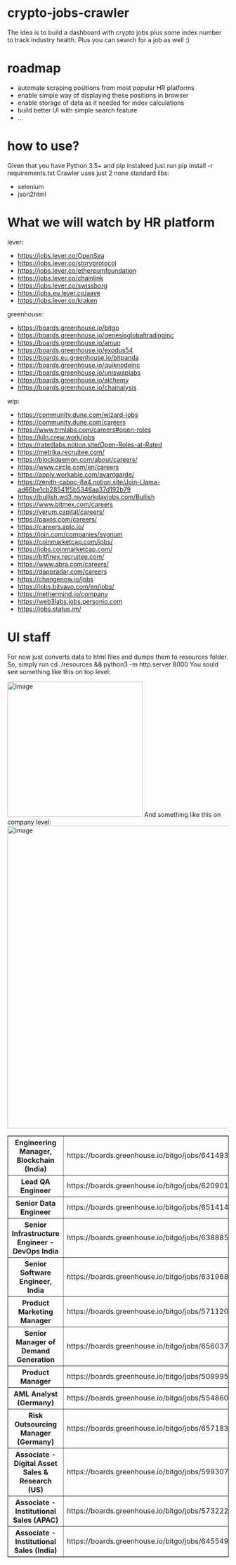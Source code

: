 # crypto-jobs-crawler
The idea is to build a dashboard with crypto jobs plus some index number to track industry health. Plus you can search for a job as well :)

# roadmap
- automate scraping positions from most popular HR platforms
- enable simple way of displaying these positions in browser
- enable storage of data as it needed for index calculations
- build better UI with simple search feature
- ...

# how to use?
Given that you have Python 3.5+ and pip instaleed just run pip install -r requirements.txt
Crawler uses just 2 none standard libs:
- selenium 
- json2html

# What we will watch by HR platform
lever:
- https://jobs.lever.co/OpenSea
- https://jobs.lever.co/storyprotocol
- https://jobs.lever.co/ethereumfoundation
- https://jobs.lever.co/chainlink
- https://jobs.lever.co/swissborg
- https://jobs.eu.lever.co/aave
- https://jobs.lever.co/kraken

greenhouse:
- https://boards.greenhouse.io/bitgo
- https://boards.greenhouse.io/genesisglobaltradinginc
- https://boards.greenhouse.io/amun
- https://boards.greenhouse.io/exodus54
- https://boards.eu.greenhouse.io/bitpanda
- https://boards.greenhouse.io/quiknodeinc
- https://boards.greenhouse.io/uniswaplabs
- https://boards.greenhouse.io/alchemy
- https://boards.greenhouse.io/chainalysis

wip:
- https://community.dune.com/wizard-jobs
- https://community.dune.com/careers
- https://www.trmlabs.com/careers#open-roles
- https://kiln.crew.work/jobs
- https://ratedlabs.notion.site/Open-Roles-at-Rated
- https://metrika.recruitee.com/
- https://blockdaemon.com/about/careers/
- https://www.circle.com/en/careers
- https://apply.workable.com/avantgarde/
- https://zenith-caboc-8a4.notion.site/Join-Llama-ad66be1cb28541f5b5346aa37d192b79
- https://bullish.wd3.myworkdayjobs.com/Bullish
- https://www.bitmex.com/careers
- https://verum.capital/careers/
- https://paxos.com/careers/
- https://careers.aplo.io/
- https://join.com/companies/sygnum
- https://coinmarketcap.com/jobs/
- https://jobs.coinmarketcap.com/
- https://bitfinex.recruitee.com/
- https://www.abra.com/careers/
- https://dappradar.com/careers
- https://changenow.io/jobs
- https://jobs.bitvavo.com/en/jobs/
- https://nethermind.io/company
- https://web3labs.jobs.personio.com
- https://jobs.status.im/

# UI staff
For now just converts data to html files and dumps them to resources folder. So, simply run cd ./resources && python3 -m http.server 8000
You sould see something like this on top level:

<img width="308" alt="image" src="https://user-images.githubusercontent.com/62520712/216639741-b947fa0a-3fc9-4457-8b12-8ea01ab7892f.png">
And something like this on company level:

<img width="689" alt="image" src="https://user-images.githubusercontent.com/62520712/216641018-020365bc-d0e3-451f-a131-48ce64d5369d.png">


<table border="1"><tr><th>Engineering Manager, Blockchain (India)</th><td>https://boards.greenhouse.io/bitgo/jobs/6414934002</td></tr><tr><th>Lead QA Engineer</th><td>https://boards.greenhouse.io/bitgo/jobs/6209013002</td></tr><tr><th>Senior Data Engineer</th><td>https://boards.greenhouse.io/bitgo/jobs/6514143002</td></tr><tr><th>Senior Infrastructure Engineer - DevOps India</th><td>https://boards.greenhouse.io/bitgo/jobs/6388857002</td></tr><tr><th>Senior Software Engineer, India</th><td>https://boards.greenhouse.io/bitgo/jobs/6319689002</td></tr><tr><th>Product Marketing Manager</th><td>https://boards.greenhouse.io/bitgo/jobs/5711208002</td></tr><tr><th>Senior Manager of Demand Generation</th><td>https://boards.greenhouse.io/bitgo/jobs/6560378002</td></tr><tr><th>Product Manager</th><td>https://boards.greenhouse.io/bitgo/jobs/5089954002</td></tr><tr><th>AML Analyst (Germany)</th><td>https://boards.greenhouse.io/bitgo/jobs/5548606002</td></tr><tr><th>Risk Outsourcing Manager (Germany)</th><td>https://boards.greenhouse.io/bitgo/jobs/6571836002</td></tr><tr><th>Associate - Digital Asset Sales &amp; Research (US)</th><td>https://boards.greenhouse.io/bitgo/jobs/5993071002</td></tr><tr><th>Associate - Institutional Sales (APAC)</th><td>https://boards.greenhouse.io/bitgo/jobs/5732221002</td></tr><tr><th>Associate - Institutional Sales (India)</th><td>https://boards.greenhouse.io/bitgo/jobs/6455495002</td></tr></table>
